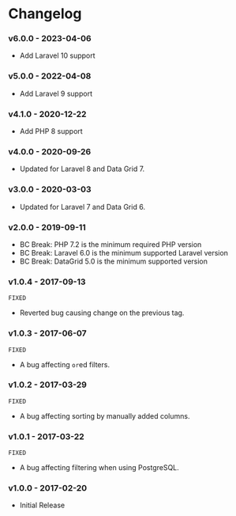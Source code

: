 # Changelog

### v6.0.0 - 2023-04-06

- Add Laravel 10 support

### v5.0.0 - 2022-04-08

- Add Laravel 9 support

### v4.1.0 - 2020-12-22

- Add PHP 8 support

### v4.0.0 - 2020-09-26

- Updated for Laravel 8 and Data Grid 7.

### v3.0.0 - 2020-03-03

- Updated for Laravel 7 and Data Grid 6.

### v2.0.0 - 2019-09-11

- BC Break: PHP 7.2 is the minimum required PHP version
- BC Break: Laravel 6.0 is the minimum supported Laravel version
- BC Break: DataGrid 5.0 is the minimum supported version

### v1.0.4 - 2017-09-13

`FIXED`

- Reverted bug causing change on the previous tag.

### v1.0.3 - 2017-06-07

`FIXED`

- A bug affecting `or`ed filters.

### v1.0.2 - 2017-03-29

`FIXED`

- A bug affecting sorting by manually added columns.

### v1.0.1 - 2017-03-22

`FIXED`

- A bug affecting filtering when using PostgreSQL.

### v1.0.0 - 2017-02-20

- Initial Release
